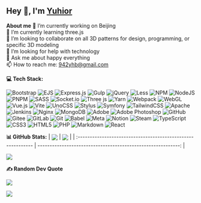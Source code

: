 <h2>Hey 👋, I'm <a href="https://yuhior.com/">Yuhior</a></h2>

**About me**
🔭 I’m currently working on Beijing<br>
🌱 I’m currently learning three.js<br>
👯 I’m looking to collaborate on all 3D patterns for design, programming, or specific 3D modeling<br>
🤔 I’m looking for help with technology<br>
💬 Ask me about happy everything<br>
📫 How to reach me: 942yhb@gmail.com<br>

**💻 Tech Stack:**

![Bootstrap](https://img.shields.io/badge/bootstrap-%238511FA.svg?style=flat&logo=bootstrap&logoColor=white) ![EJS](https://img.shields.io/badge/ejs-%23B4CA65.svg?style=flat&logo=ejs&logoColor=black) ![Express.js](https://img.shields.io/badge/express.js-%23404d59.svg?style=flat&logo=express&logoColor=%2361DAFB) ![Gulp](https://img.shields.io/badge/GULP-%23CF4647.svg?style=flat&logo=gulp&logoColor=white) ![jQuery](https://img.shields.io/badge/jquery-%230769AD.svg?style=flat&logo=jquery&logoColor=white) ![Less](https://img.shields.io/badge/less-2B4C80?style=flat&logo=less&logoColor=white) ![NPM](https://img.shields.io/badge/NPM-%23CB3837.svg?style=flat&logo=npm&logoColor=white) ![NodeJS](https://img.shields.io/badge/node.js-6DA55F?style=flat&logo=node.js&logoColor=white) ![PNPM](https://img.shields.io/badge/pnpm-%234a4a4a.svg?style=flat&logo=pnpm&logoColor=f69220) ![SASS](https://img.shields.io/badge/SASS-hotpink.svg?style=flat&logo=SASS&logoColor=white) ![Socket.io](https://img.shields.io/badge/Socket.io-black?style=flat&logo=socket.io&badgeColor=010101) ![Three js](https://img.shields.io/badge/threejs-black?style=flat&logo=three.js&logoColor=white) ![Yarn](https://img.shields.io/badge/yarn-%232C8EBB.svg?style=flat&logo=yarn&logoColor=white) ![Webpack](https://img.shields.io/badge/webpack-%238DD6F9.svg?style=flat&logo=webpack&logoColor=black) ![WebGL](https://img.shields.io/badge/WebGL-990000?logo=webgl&logoColor=white&style=flat) ![Vue.js](https://img.shields.io/badge/vue.js-%2335495e.svg?style=flat&logo=vuedotjs&logoColor=%234FC08D) ![Vite](https://img.shields.io/badge/vite-%23646CFF.svg?style=flat&logo=vite&logoColor=white) ![UnoCSS](https://img.shields.io/badge/unocss-333333.svg?style=flat&logo=unocss&logoColor=white) ![Stylus](https://img.shields.io/badge/stylus-%23ff6347.svg?style=flat&logo=stylus&logoColor=white) ![Symfony](https://img.shields.io/badge/symfony-%23000000.svg?style=flat&logo=symfony&logoColor=white) ![TailwindCSS](https://img.shields.io/badge/tailwindcss-%2338B2AC.svg?style=flat&logo=tailwind-css&logoColor=white) ![Apache](https://img.shields.io/badge/apache-%23D42029.svg?style=flat&logo=apache&logoColor=white) ![Jenkins](https://img.shields.io/badge/jenkins-%232C5263.svg?style=flat&logo=jenkins&logoColor=white) ![Nginx](https://img.shields.io/badge/nginx-%23009639.svg?style=flat&logo=nginx&logoColor=white) ![MongoDB](https://img.shields.io/badge/MongoDB-%234ea94b.svg?style=flat&logo=mongodb&logoColor=white) ![Adobe](https://img.shields.io/badge/adobe-%23FF0000.svg?style=flat&logo=adobe&logoColor=white) ![Adobe Photoshop](https://img.shields.io/badge/adobe%20photoshop-%2331A8FF.svg?style=flat&logo=adobe%20photoshop&logoColor=white) ![GitHub](https://img.shields.io/badge/github-%23121011.svg?style=flat&logo=github&logoColor=white) ![Gitee](https://img.shields.io/badge/Gitee-C71D23?style=flat&logo=gitee&logoColor=white) ![GitLab](https://img.shields.io/badge/gitlab-%23181717.svg?style=flat&logo=gitlab&logoColor=white) ![Git](https://img.shields.io/badge/git-%23F05033.svg?style=flat&logo=git&logoColor=white) ![Babel](https://img.shields.io/badge/Babel-F9DC3e?style=flat&logo=babel&logoColor=black) ![Meta](https://img.shields.io/badge/Meta-%230467DF.svg?style=flat&logo=Meta&logoColor=white) ![Notion](https://img.shields.io/badge/Notion-%23000000.svg?style=flat&logo=notion&logoColor=white) ![Steam](https://img.shields.io/badge/steam-%23000000.svg?style=flat&logo=steam&logoColor=white) ![TypeScript](https://img.shields.io/badge/typescript-%23007ACC.svg?style=flat&logo=typescript&logoColor=white) ![CSS3](https://img.shields.io/badge/css3-%231572B6.svg?style=flat&logo=css3&logoColor=white) ![HTML5](https://img.shields.io/badge/html5-%23E34F26.svg?style=flat&logo=html5&logoColor=white) ![PHP](https://img.shields.io/badge/php-%23777BB4.svg?style=flat&logo=php&logoColor=white) ![Markdown](https://img.shields.io/badge/markdown-%23000000.svg?style=flat&logo=markdown&logoColor=white) ![React](https://img.shields.io/badge/react-%2320232a.svg?style=flat&logo=react&logoColor=%2361DAFB)

**📊 GitHub Stats:**
| <img align="center" src="https://github-readme-stats.vercel.app/api?username=Yuhior&theme=dark&hide_border=false&include_all_commits=true&count_private=true" /> | <img align="center" src="https://github-readme-streak-stats.herokuapp.com/?user=Yuhior&theme=dark&hide_border=false" /> |
| :----------------------------------------------------------- | -----------------------------------------------------------: |

![](https://github-readme-stats.vercel.app/api/top-langs/?username=Yuhior&theme=dark&hide_border=false&include_all_commits=true&count_private=true&layout=compact)

**✍️ Random Dev Quote**


![](https://quotes-github-readme.vercel.app/api?type=horizontal&theme=gruvbox)

[![](https://visitcount.itsvg.in/api?id=Yuhior&icon=0&color=0)](https://visitcount.itsvg.in)

<!-- Proudly created with GPRM ( https://gprm.itsvg.in ) -->
